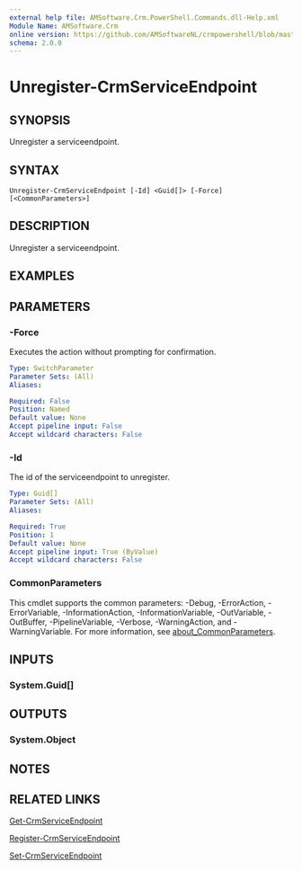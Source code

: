 ```yaml
---
external help file: AMSoftware.Crm.PowerShell.Commands.dll-Help.xml
Module Name: AMSoftware.Crm
online version: https://github.com/AMSoftwareNL/crmpowershell/blob/master/docs/Unregister-CrmServiceEndpoint.md
schema: 2.0.0
---
```


# Unregister-CrmServiceEndpoint

## SYNOPSIS
Unregister a serviceendpoint.

## SYNTAX

```
Unregister-CrmServiceEndpoint [-Id] <Guid[]> [-Force] [<CommonParameters>]
```

## DESCRIPTION
Unregister a serviceendpoint.

## EXAMPLES

## PARAMETERS

### -Force
Executes the action without prompting for confirmation.

```yaml
Type: SwitchParameter
Parameter Sets: (All)
Aliases:

Required: False
Position: Named
Default value: None
Accept pipeline input: False
Accept wildcard characters: False
```

### -Id
The id of the serviceendpoint to unregister.

```yaml
Type: Guid[]
Parameter Sets: (All)
Aliases:

Required: True
Position: 1
Default value: None
Accept pipeline input: True (ByValue)
Accept wildcard characters: False
```

### CommonParameters
This cmdlet supports the common parameters: -Debug, -ErrorAction, -ErrorVariable, -InformationAction, -InformationVariable, -OutVariable, -OutBuffer, -PipelineVariable, -Verbose, -WarningAction, and -WarningVariable. For more information, see [about_CommonParameters](http://go.microsoft.com/fwlink/?LinkID=113216).

## INPUTS

### System.Guid[]
## OUTPUTS

### System.Object
## NOTES

## RELATED LINKS

[Get-CrmServiceEndpoint](Get-CrmServiceEndpoint.md)

[Register-CrmServiceEndpoint](Register-CrmServiceEndpoint.md)

[Set-CrmServiceEndpoint](Set-CrmServiceEndpoint.md)

